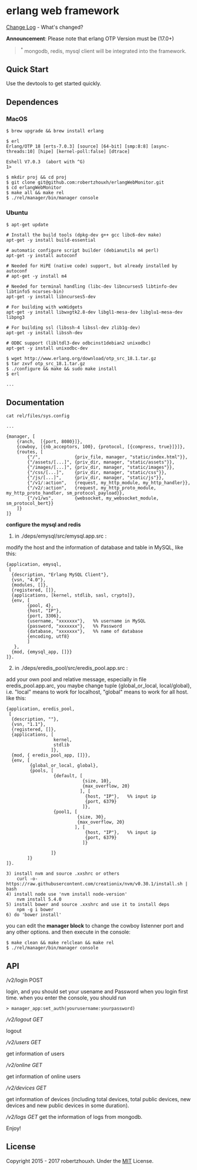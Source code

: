 erlang web framework
===================
[Change Log](CHANGELOG.md) - What's changed?

**Announcement**: Please note that erlang OTP Version must be (17.0+)

> <sup>\*</sup> mongodb, redis, mysql client will be integrated into the framework.


Quick Start
------------

Use the devtools to get started quickly.

## Dependences

### MacOS

```
$ brew upgrade && brew install erlang

$ erl
Erlang/OTP 18 [erts-7.0.3] [source] [64-bit] [smp:8:8] [async-threads:10] [hipe] [kernel-poll:false] [dtrace]

Eshell V7.0.3  (abort with ^G)
1>

$ mkdir proj && cd proj
$ git clone git@github.com:robertzhouxh/erlangWebMonitor.git
$ cd erlangWebMonitor
$ make all && make rel
$ ./rel/manager/bin/manager console
```

### Ubuntu

```
$ apt-get update

# Install the build tools (dpkg-dev g++ gcc libc6-dev make)
apt-get -y install build-essential

# automatic configure script builder (debianutils m4 perl)
apt-get -y install autoconf

# Needed for HiPE (native code) support, but already installed by autoconf
# apt-get -y install m4

# Needed for terminal handling (libc-dev libncurses5 libtinfo-dev libtinfo5 ncurses-bin)
apt-get -y install libncurses5-dev

# For building with wxWidgets
apt-get -y install libwxgtk2.8-dev libgl1-mesa-dev libglu1-mesa-dev libpng3

# For building ssl (libssh-4 libssl-dev zlib1g-dev)
apt-get -y install libssh-dev

# ODBC support (libltdl3-dev odbcinst1debian2 unixodbc)
apt-get -y install unixodbc-dev

$ wget http://www.erlang.org/download/otp_src_18.1.tar.gz
$ tar zxvf otp_src_18.1.tar.gz
$ ./configure && make && sudo make install
$ erl

...

```

Documentation
-------------

```
cat rel/files/sys.config

...

{manager, [
	{ranch,  [{port, 8080}]},
	{cowboy, [{nb_acceptors, 100}, {protocol, [{compress, true}]}]},
	{routes, [
		{"/",             {priv_file, manager, "static/index.html"}},
		{"/assets/[...]", {priv_dir, manager, "static/assets"}},
		{"/images/[...]", {priv_dir, manager, "static/images"}},
		{"/css/[...]",    {priv_dir, manager, "static/css"}},
		{"/js/[...]",     {priv_dir, manager, "static/js"}},
		{"/v1/:action",   {request, my_http_module, my_http_handler}},
		{"/v2/:action",   {request, my_http_proto_module, my_http_proto_handler, sm_protocol_payload}},
		{"/v1/ws",        {websocket, my_websocket_module, sm_protocol_bert}}
	]}
]}
```
**configure the mysql and redis**

1) in ./deps/emysql/src/emysql.app.src :

modify the host and the information of database and table in MySQL, like this:

`````````````````````````````````````````
{application, emysql,
 [
  {description, "Erlang MySQL Client"},
  {vsn, "4.0"},
  {modules, []},
  {registered, []},
  {applications, [kernel, stdlib, sasl, crypto]},
  {env, [
        {pool, 4},
        {host, "IP"},
        {port, 3306},
        {username, "xxxxxxx"},   %% username in MySQL
        {password, "xxxxxxx"},   %% Password
        {database, "xxxxxxx"},   %% name of database
        {encoding, utf8}
        ]
   },
  {mod, {emysql_app, []}}
]}.

`````````````````````````````````````````

2) in ./deps/eredis_pool/src/eredis_pool.app.src :

add your own pool and relative message, especially in file eredis_pool.app.arc, you maybe change tuple {global_or_local, local/global}, i.e. "local" means to work for localhost, "global" means to work for all host. like this:

`````````````````````````````````````````
{application, eredis_pool,
 [
  {description, ""},
  {vsn, "1.1"},
  {registered, []},
  {applications, [
                  kernel,
                  stdlib
                 ]},
  {mod, { eredis_pool_app, []}},
  {env, [
         {global_or_local, global},
         {pools, [
                  {default, [
                             {size, 10},
                             {max_overflow, 20}
                            ], [
                              {host, "IP"},   %% input ip
                              {port, 6379}
                             ]},
                  {pool1, [
                           {size, 30},
                           {max_overflow, 20}
                          ], [
                              {host, "IP"},   %% input ip
                              {port, 6379}
                             ]}
                  
                 ]}
        ]}
]}.

`````````````````````````````````````````
`````````````````````````
3) install nvm and source .xxshrc or others
    curl -o- https://raw.githubusercontent.com/creationix/nvm/v0.30.1/install.sh | bash
4) install node use 'nvm install node-version' 
    nvm install 5.4.0
5) install bower and source .xxshrc and use it to install deps
    npm -g i bower
6) do 'bower install'
`````````````````````````
you can edit the **manager block** to change the cowboy listenner port and any other options.
and then execute in the console:

```
$ make clean && make relclean && make rel
$ ./rel/manager/bin/manager console
```
API
------------
/v2/login   POST

login, and you should set your usename and Password when you login first time. when you enter the console, you should run
```````````````````````````````````````````````````
> manager_app:set_auth(yourusername:yourpassword)
```````````````````````````````````````````````````
*/v2/logout  GET*

logout 

*/v2/users   GET*

get information of users 

*/v2/online  GET*

get information of online users

*/v2/devices GET*

get information of devices (including total devices, total public devices, new devices and new public devices in some duration). 

*/v2/logs GET*
get the information of logs from mongodb.

Enjoy!



License
-------
Copyright 2015 - 2017 robertzhouxh.
Under the [MIT](http://opensource.org/licenses/MIT) License.
